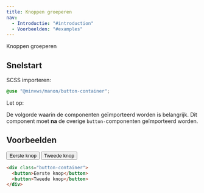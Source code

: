 ```yaml
---
title: Knoppen groeperen
nav:
  - Introductie: "#introduction"
  - Voorbeelden: "#examples"
---
```


<p id="introduction">Knoppen groeperen</p>
<h2 id="quickstart">Snelstart</h2>

SCSS importeren:

```scss
@use "@minvws/manon/button-container";
```

<div class="warning" role="group" aria-label="Waarschuwing">
  <span>Let op:</span>
  <p>
    De volgorde waarin de componenten geïmporteerd worden is belangrijk. Dit
    component moet <strong>na</strong> de overige
    <code>button-</code>componenten geïmporteerd worden.
  </p>
</div>

<h2 id="examples">Voorbeelden</h2>

<div class="button-container">
  <button>Eerste knop</button>
  <button>Tweede knop</button>
</div>

```html
<div class="button-container">
  <button>Eerste knop</button>
  <button>Tweede knop</button>
</div>
```
